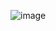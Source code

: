 ![image](https://user-images.githubusercontent.com/42132857/82238058-47da1a80-9954-11ea-907b-b0e92b22ede0.png)
